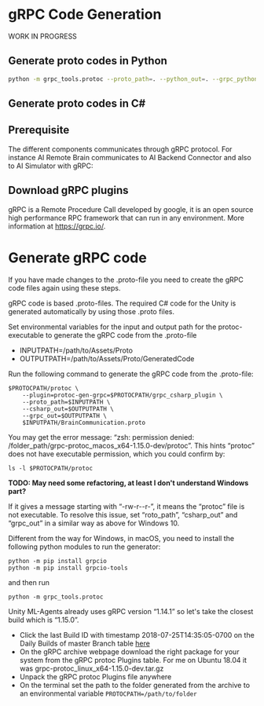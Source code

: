 # gRPC Code Generation
WORK IN PROGRESS

## Generate proto codes in Python
```sh
python -m grpc_tools.protoc --proto_path=. --python_out=. --grpc_python_out=. ./proto/RobotBackendCommunication.proto
```

## Generate proto codes in C#
## Prerequisite
The different components communicates through gRPC protocol. For instance AI Remote Brain communicates to AI Backend Connector and also to AI Simulator with gRPC:

## Download gRPC plugins
gRPC is a Remote Procedure Call developed by google, it is an open source high performance RPC framework that can run in any environment. More information at https://grpc.io/.

# Generate gRPC code
If you have made changes to the .proto-file you need to create the gRPC code files again using these steps.

gRPC code is based .proto-files. The required C# code for the Unity is generated automatically by using those .proto files.

Set environmental variables for the input and output path for the protoc-executable to generate the gRPC code from the .proto-file
- INPUTPATH=/path/to/Assets/Proto
- OUTPUTPATH=/path/to/Assets/Proto/GeneratedCode

Run the following command to generate the gRPC code from the .proto-file:
```
$PROTOCPATH/protoc \
    --plugin=protoc-gen-grpc=$PROTOCPATH/grpc_csharp_plugin \
    --proto_path=$INPUTPATH \
    --csharp_out=$OUTPUTPATH \
    --grpc_out=$OUTPUTPATH \
    $INPUTPATH/BrainCommunication.proto
```


You may get the error message: “zsh: permission denied: /folder_path/grpc-protoc_macos_x64-1.15.0-dev/protoc”. This hints “protoc” does not have executable permission, which you could confirm by:
```
ls -l $PROTOCPATH/protoc 
```

**TODO: May need some refactoring, at least I don't understand Windows part?**

If it gives a message starting with “-rw-r--r-”, it means the “protoc” file is not executable. To resolve this issue, set “roto_path”, “csharp_out” and “grpc_out” in a similar way as above for Windows 10.

Different from the way for Windows, in macOS, you need to install the following python modules to run the generator:
```
python -m pip install grpcio
python -m pip install grpcio-tools
```
and then run
```
python -m grpc_tools.protoc
```


Unity ML-Agents already uses gRPC version “1.14.1” so let's take the closest build which is “1.15.0”.

- Click the last Build ID with timestamp 2018-07-25T14:35:05-0700 on the Daily Builds of master Branch table [here](https://packages.grpc.io/)
- On the gRPC archive webpage download the right package for your system from the gRPC protoc Plugins table. For me on Ubuntu 18.04 it was grpc-protoc_linux_x64-1.15.0-dev.tar.gz
- Unpack the gRPC protoc Plugins file anywhere
- On the terminal set the path to the folder generated from the archive to an environmental variable `PROTOCPATH=/path/to/folder`